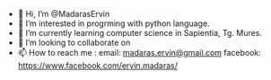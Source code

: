 - 👋 Hi, I’m @MadarasErvin
- 👀 I’m interested in progrming with python language.
- 🌱 I’m currently learning computer science in Sapientia, Tg. Mures.
- 💞️ I’m looking to collaborate on 
- 📫 How to reach me :
           email: madaras.ervin@gmail.com
           facebook: https://www.facebook.com/ervin.madaras/
           

<!---
MadarasErvin/MadarasErvin is a ✨ special ✨ repository because its `README.md` (this file) appears on your GitHub profile.
You can click the Preview link to take a look at your changes.
--->
